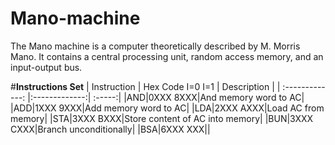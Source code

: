 # Mano-machine
The Mano machine is a computer theoretically described by M. Morris Mano. It contains a central processing unit, random access memory, and an input-output bus.

#**Instructions Set** 
| Instruction        |  Hex Code  I=0 I=1  | Description  |
| :-------------: |:-------------:| :-----:|
|AND|0XXX 8XXX|And memory word to AC|
|ADD|1XXX 9XXX|Add memory word to AC|
|LDA|2XXX AXXX|Load AC from memory|
|STA|3XXX BXXX|Store content of AC into memory|
|BUN|3XXX CXXX|Branch unconditionally|
|BSA|6XXX XXX||
